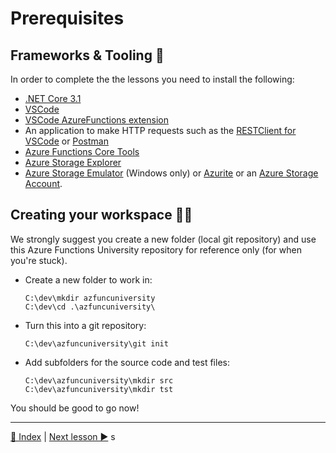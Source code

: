 # Prerequisites

## Frameworks & Tooling 🧰

In order to complete the the lessons you need to install the following:

- [.NET Core 3.1](https://dotnet.microsoft.com/download/dotnet-core)
- [VSCode](https://code.visualstudio.com/Download)
- [VSCode AzureFunctions extension](https://github.com/Microsoft/vscode-azurefunctions)
- An application to make HTTP requests such as the [RESTClient for VSCode](https://marketplace.visualstudio.com/items?itemName=humao.rest-client) or [Postman](https://www.postman.com/)
- [Azure Functions Core Tools](https://github.com/Azure/azure-functions-core-tools)
- [Azure Storage Explorer](https://azure.microsoft.com/en-us/features/storage-explorer/)
- [Azure Storage Emulator](https://docs.microsoft.com/en-us/azure/storage/common/storage-use-emulator) (Windows only) or [Azurite](https://docs.microsoft.com/en-us/azure/storage/common/storage-use-azurite) or an [Azure Storage Account](https://docs.microsoft.com/en-us/azure/storage/common/storage-account-create?tabs=azure-portal).

## Creating your workspace 👩‍💻

We strongly suggest you create a new folder (local git repository) and use this Azure Functions University repository for reference only (for when you're stuck).

- Create a new folder to work in:

    ```
    C:\dev\mkdir azfuncuniversity
    C:\dev\cd .\azfuncuniversity\
    ```

- Turn this into a git repository:

    ```
    C:\dev\azfuncuniversity\git init
    ```

- Add subfolders for the source code and test files:

    ```
    C:\dev\azfuncuniversity\mkdir src
    C:\dev\azfuncuniversity\mkdir tst
    ```

You should be good to go now!

---
[🔼 Index](_index.md) | [Next lesson ▶](http.md)
s